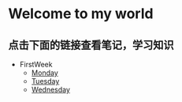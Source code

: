 # Welcome to my world
## 点击下面的链接查看笔记，学习知识
- FirstWeek
	- [Monday](https://zmonely.github.io/zmOnely/firstWeek/Monday)
	- [Tuesday](https://zmonely.github.io/zmOnely/firstWeek/Tuesday)
	- [Wednesday](https://zmonely.github.io/zmOnely/firstWeek/Wednesday)
